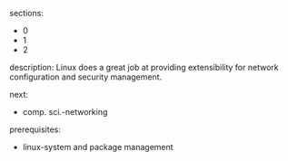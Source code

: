 sections:
  - 0
  - 1
  - 2

description: Linux does a great job at providing extensibility for network configuration and security management.

next:
  - comp. sci.-networking

prerequisites:
  - linux-system and package management
